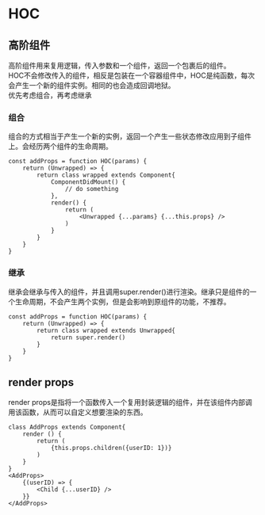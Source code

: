 # HOC

## 高阶组件

高阶组件用来复用逻辑，传入参数和一个组件，返回一个包裹后的组件。  
HOC不会修改传入的组件，相反是包装在一个容器组件中，HOC是纯函数，每次会产生一个新的组件实例。相同的也会造成回调地狱。  
优先考虑组合，再考虑继承

### 组合

组合的方式相当于产生一个新的实例，返回一个产生一些状态修改应用到子组件上。会经历两个组件的生命周期。

```
const addProps = function HOC(params) {
    return (Unwrapped) => {
        return class wrapped extends Component{
            ComponentDidMount() {
                // do something
            },
            render() {
                return (
                    <Unwrapped {...params} {...this.props} />
                )
            }
        }  
    }
}
```

### 继承

继承会继承与传入的组件，并且调用super.render()进行渲染。继承只是组件的一个生命周期，不会产生两个实例，但是会影响到原组件的功能，不推荐。 

```
const addProps = function HOC(params) {
    return (Unwrapped) => {
        return class wrapped extends Unwrapped{
            return super.render()
        }
    }
}
```

## render props

render props是指将一个函数传入一个复用封装逻辑的组件，并在该组件内部调用该函数，从而可以自定义想要渲染的东西。


```
class AddProps extends Component{
    render () {
        return (
            {this.props.children({userID: 1})}
        )
    }
}
<AddProps>
    {(userID) => {
        <Child {...userID} />
    }}
</AddProps>
```